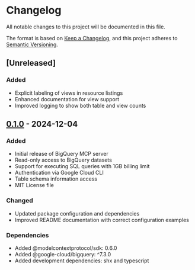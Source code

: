 # Changelog

All notable changes to this project will be documented in this file.

The format is based on [Keep a Changelog](https://keepachangelog.com/en/1.0.0/),
and this project adheres to [Semantic Versioning](https://semver.org/spec/v2.0.0.html).

## [Unreleased]
### Added
- Explicit labeling of views in resource listings
- Enhanced documentation for view support
- Improved logging to show both table and view counts


## [0.1.0] - 2024-12-04

### Added
- Initial release of BigQuery MCP server
- Read-only access to BigQuery datasets
- Support for executing SQL queries with 1GB billing limit
- Authentication via Google Cloud CLI
- Table schema information access
- MIT License file

### Changed
- Updated package configuration and dependencies
- Improved README documentation with correct configuration examples

### Dependencies
- Added @modelcontextprotocol/sdk: 0.6.0
- Added @google-cloud/bigquery: ^7.3.0
- Added development dependencies: shx and typescript

[0.1.0]: https://github.com/ergut/mcp-bigquery-server/releases/tag/v0.1.0
